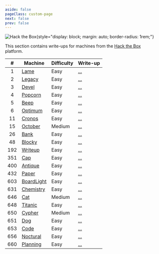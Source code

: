 ```yaml
---
aside: false
pageClass: custom-page
next: false
prev: false
---
```


![Hack the Box](/ctf/hack-the-box/machines/banner.png){style="display: block; margin: auto; border-radius: 1rem;"}

This section contains write-ups for machines from the [Hack the Box](https://app.hackthebox.com/machines) platform.

|   #   | Machine                                               | Difficulty | Write-up             |
| :---: | ----------------------------------------------------- | ---------- | -------------------- |
|  1    | [Lame](https://app.hackthebox.com/machines/1)         | Easy       | [...](./lame)        |
|  2    | [Legacy](https://app.hackthebox.com/machines/2)       | Easy       | [...](./legacy)      |
|  3    | [Devel](https://app.hackthebox.com/machines/3)        | Easy       | [...](./devel)       |
|  4    | [Popcorn](https://app.hackthebox.com/machines/4)      | Easy       | [...](./popcorn)     |
|  5    | [Beep](https://app.hackthebox.com/machines/5)         | Easy       | [...](./beep)        |
|  6    | [Optimum](https://app.hackthebox.com/machines/6)       | Easy       | [...](./optimum)     |
|  11   | [Cronos](https://app.hackthebox.com/machines/11)      | Easy       | [...](./cronos)      |
|  15   | [October](https://app.hackthebox.com/machines/15)     | Medium     | [...](./october)     |
|  26   | [Bank](https://app.hackthebox.com/machines/26)        | Easy       | [...](./bank)        |
|  48   | [Blocky](https://app.hackthebox.com/machines/48)      | Easy       | [...](./blocky)      |
|  192  | [Writeup](https://app.hackthebox.com/machines/192)    | Easy       | [...](./writeup)     |
|  351  | [Cap](https://app.hackthebox.com/machines/351)        | Easy       | [...](./cap)         |
|  400  | [Antique](https://app.hackthebox.com/machines/400)    | Easy       | [...](./antique)     |
|  432  | [Paper](https://app.hackthebox.com/machines/432)      | Easy       | [...](./paper)       |
|  603  | [BoardLight](https://app.hackthebox.com/machines/603) | Easy       | [...](./board-light) |
|  631  | [Chemistry](https://app.hackthebox.com/machines/631)  | Easy       | [...](./chemistry)   |
|  646  | [Cat](https://app.hackthebox.com/machines/646)        | Medium     | [...](./cat)         |
|  648  | [Titanic](https://app.hackthebox.com/machines/648)    | Easy       | [...](./titanic)     |
|  650  | [Cypher](https://app.hackthebox.com/machines/650)     | Medium     | [...](./cypher)      |
|  651  | [Dog](https://app.hackthebox.com/machines/651)        | Easy       | [...](./dog)         |
|  653  | [Code](https://app.hackthebox.com/machines/653)       | Easy       | [...](./code)        |
|  656  | [Noctural](https://app.hackthebox.com/machines/656)   | Easy       | [...](./noctural)    |
|  660  | [Planning](https://app.hackthebox.com/machines/660)   | Easy       | [...](./planning)    |
